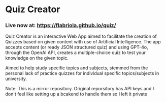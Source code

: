 # Quiz Creator

### Live now at: https://flabriola.github.io/quiz/

Quiz Creator is an interactive Web App aimed to facilitate the creation of Quizzes based on given content with use of Artificial Intelligence. The app accepts content (or ready JSON structured quiz) and using GPT-4o, through the OpenAI API, creates a multiple-choice quiz to test your knowledge on the given topic.

Aimed to help study specific topics and subjects, stemmed from the personal lack of practice quizzes for individual specific topics/subjects in university.

Note: This is a mirror repository. Original reporsitory has API keys and I don't feel like setting up a bcakend to handle them so I left it private

